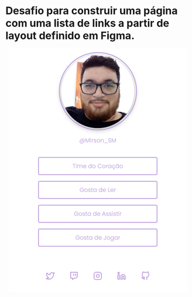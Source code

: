 # Desafio para construir uma página com uma lista de links a partir de layout definido em Figma.

  <div align="center">
    <img align="center" src="https://github.com/MirsonSM/Social_tree/blob/main/assets/como_ficou.PNG" alt=""></img>
  </div>


